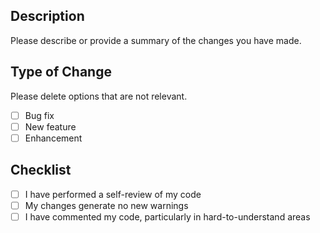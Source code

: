 ## Description

Please describe or provide a summary of the changes you have made.

## Type of Change

Please delete options that are not relevant.

- [ ] Bug fix
- [ ] New feature
- [ ] Enhancement

## Checklist

- [ ] I have performed a self-review of my code
- [ ] My changes generate no new warnings
- [ ] I have commented my code, particularly in hard-to-understand areas
